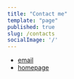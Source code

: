 ```yaml
---
title: "Contact me"
template: "page"
published: true
slug: /contacts
socialImage: '/'
---
```


- [email](root@yceffort.kr)
- [homepage](https://github.com/yceffort)
